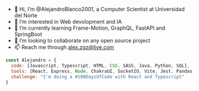- 👋 Hi, I’m @AlejandroBlanco2001, a Computer Scientist at Universidad del Norte 
- 👀 I’m interested in Web devolopment and IA
- 🌱 I’m currently learning Frame-Motion, GraphQL, FastAPI and SpringBoot
- 💞️ I’m looking to collaborate on any open source project
- 📫 Reach me through alex.zgz@live.com

```javascript
const Alejandro = {
  code: [Javascript, Typescript, HTML, CSS, SASS, Java, Python, SQL],
  tools: [React, Express, Node, ChakraUI, SocketIO, Vite, Jest, Pandas, ScikitLearn, MongoDB],
  challenge: "I'm doing a #100DaysOfCode with React and Typescript"
}
```

<!---
AlejandroBlanco2001/AlejandroBlanco2001 is a ✨ special ✨ repository because its `README.md` (this file) appears on your GitHub profile.
You can click the Preview link to take a look at your changes.
--->
